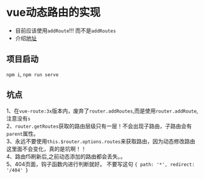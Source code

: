 # vue动态路由的实现
* 目前应该使用`addRoute`!!! 而不是`addRoutes`
* 介绍[地址](https://juejin.cn/post/6963211038850449416)

## 项目启动
`npm i`, `npm run serve`

## 坑点
1、在`vue-route:3x`版本内，废弃了`router.addRoutes`,而是使用`router.addRoute`,注意没有`s`  
2、`router.getRoutes`获取的路由层级只有一层！不会出现子路由，子路由会有`parent`属性。  
3、永远不要使用`this.$router.options.routes`来获取路由，因为动态修改路由这里面不会变化，真的是坑啊！！  
4、路由f5刷新后,之前动态添加的路由都会丢失。。      
5、404页面，钩子函数内进行判断就好。 不要写这句 `{ path: '*', redirect: '/404' }`
